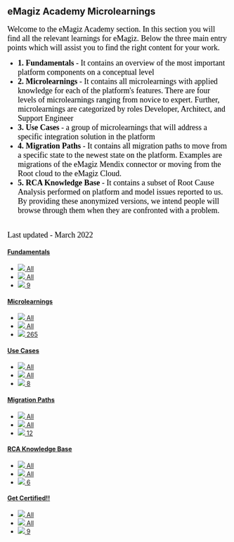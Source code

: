 <div class="ez-academy">
	<div class="ez-academy__body">
		<main class="master">
	<h2 class="title">eMagiz Academy Microlearnings</h2>
		<p>
		<font size="4" face="verdana" color="black">
       Welcome to the eMagiz Academy section. In this section you will find all the relevant learnings for eMagiz. Below the three main entry points which will assist you to find the right content for your work. 
	   </br>
			<ul>
			   <li><b>1. Fundamentals</b> - It contains an overview of the most important platform components on a conceptual level</li>
			   <li><b>2. Microlearnings</b> - It contains all microlearnings with applied knowledge for each of the platform's features. There are four levels of microlearnings ranging from novice to expert. Further, microlearnings are categorized by roles Developer, Architect, and Support Engineer</li>
			   <li><b>3. Use Cases</b> - a group of microlearnings that will address a specific integration solution in the platform</li>
			   <li><b>4. Migration Paths</b> - It contains all migration paths to move from a specific state to the newest state on the platform. Examples are migrations of the eMagiz Mendix connector or moving from the Root cloud to the eMagiz Cloud.</li>
			   <li><b>5. RCA Knowledge Base</b> - It contains a subset of Root Cause Analysis performed on platform and model issues reported to us. By providing these anonymized versions, we intend people will browse through them when they are confronted with a problem.</li>
			</ul>
		</br>
        Last updated - March 2022
		   </font>
    </p>
		<div class="card-container">
			<a href="../../docs/fundamental/index_academy_fundamental_all" class="card">
			<div class="card__body" style="background: url(../../img/microlearning/academy_index/fundamentals.svg) center no-repeat; background-size: 20%;">
					<h4 class="title">Fundamentals</h4>
				</div>
				<ul class="card__footer">
					<li class="card__footer-item">
						<img class="card__footer-icon card__footer-icon--level" src="../../img/microlearning/academy_index/icon-level24.svg"/>
						<label for="" class="card__footer-label">All</label>
					</li>
					<li class="card__footer-item">
						<img class="card__footer-icon card__footer-icon--roles" src="../../img/microlearning/academy_index/icon-roles24.svg"/>
						<label for="" class="card__footer-label">All</label>
					</li>
					<li class="card__footer-item">
						<img class="card__footer-icon card__footer-icon--lessons" src="../../img/microlearning/academy_index/icon-lessons24.svg"/>
						<label for="" class="card__footer-label">9</label>
					</li>
				</ul>
			</a>
			<a href="../../docs/microlearning/index_academy_microlearning" class="card">
				<div class="card__body" style="background: url(../../img/microlearning/academy_index/microlearnings2.svg) center no-repeat; background-size: 20%;">
					<h4 class="title">Microlearnings</h4>
				</div>
				<ul class="card__footer">
					<li class="card__footer-item">
						<img class="card__footer-icon card__footer-icon--level" src="../../img/microlearning/academy_index/icon-level24.svg"/>
						<label for="" class="card__footer-label">All</label>
					</li>
					<li class="card__footer-item">
						<img class="card__footer-icon card__footer-icon--roles" src="../../img/microlearning/academy_index/icon-roles24.svg"/>
						<label for="" class="card__footer-label">All</label>
					</li>
					<li class="card__footer-item">
						<img class="card__footer-icon card__footer-icon--lessons" src="../../img/microlearning/academy_index/icon-lessons24.svg"/>
						<label for="" class="card__footer-label">265</label>
					</li>
				</ul>
			</a>	
			<a href="../../docs/usecase/index_academy_usecase_all" class="card">
				<div class="card__body" style="background: url(../../img/microlearning/academy_index/usecases.svg) center no-repeat; background-size: 15%;">
					<h4 class="title">Use Cases</h4>
				</div>
				<ul class="card__footer">
					<li class="card__footer-item">
						<img class="card__footer-icon card__footer-icon--level" src="../../img/microlearning/academy_index/icon-level24.svg"/>
						<label for="" class="card__footer-label">All</label>
					</li>
					<li class="card__footer-item">
						<img class="card__footer-icon card__footer-icon--roles" src="../../img/microlearning/academy_index/icon-roles24.svg"/>
						<label for="" class="card__footer-label">All</label>
					</li>
					<li class="card__footer-item">
						<img class="card__footer-icon card__footer-icon--lessons" src="../../img/microlearning/academy_index/icon-lessons24.svg"/>
						<label for="" class="card__footer-label">8</label>
					</li>
				</ul>
			</a>
			<a href="../../docs/migrationpath/index_academy_migrationpath_all" class="card">
				<div class="card__body" style="background: url(../../img/microlearning/academy_index/migration-paths.svg) center no-repeat; background-size: 15%;">
					<h4 class="title">Migration Paths</h4>
				</div>
				<ul class="card__footer">
					<li class="card__footer-item">
						<img class="card__footer-icon card__footer-icon--level" src="../../img/microlearning/academy_index/icon-level24.svg"/>
						<label for="" class="card__footer-label">All</label>
					</li>
					<li class="card__footer-item">
						<img class="card__footer-icon card__footer-icon--roles" src="../../img/microlearning/academy_index/icon-roles24.svg"/>
						<label for="" class="card__footer-label">All</label>
					</li>
					<li class="card__footer-item">
						<img class="card__footer-icon card__footer-icon--lessons" src="../../img/microlearning/academy_index/icon-lessons24.svg"/>
						<label for="" class="card__footer-label">12</label>
					</li>
				</ul>
			</a>
			<a href="../../docs/rca-knowledgebase/index_academy_rca-knowledgebase_all" class="card">
				<div class="card__body" style="background: url(../../img/microlearning/academy_index/rca-knowledgebase.svg) center no-repeat; background-size: 17%;">
					<h4 class="title">RCA Knowledge Base</h4>
				</div>
				<ul class="card__footer">
					<li class="card__footer-item">
						<img class="card__footer-icon card__footer-icon--level" src="../../img/microlearning/academy_index/icon-level24.svg"/>
						<label for="" class="card__footer-label">All</label>
					</li>
					<li class="card__footer-item">
						<img class="card__footer-icon card__footer-icon--roles" src="../../img/microlearning/academy_index/icon-roles24.svg"/>
						<label for="" class="card__footer-label">All</label>
					</li>
					<li class="card__footer-item">
						<img class="card__footer-icon card__footer-icon--lessons" src="../../img/microlearning/academy_index/icon-lessons24.svg"/>
						<label for="" class="card__footer-label">6</label>
					</li>
				</ul>
			</a>
			<a href="https://www.emagiz.com/en/certification/" class="card card--featured">
				<div class="card__body" style="background: url(../../img/microlearning/academy_index/get_certified.png) center no-repeat; background-size: 20%;">
					<h4 class="title">Get Certified!!</h4>
				</div>
				<ul class="card__footer">
					<li class="card__footer-item">
						<img class="card__footer-icon card__footer-icon--level" src="../../img/microlearning/academy_index/icon-level24.svg"/>
						<label for="" class="card__footer-label">All</label>
					</li>
					<li class="card__footer-item">
						<img class="card__footer-icon card__footer-icon--roles" src="../../img/microlearning/academy_index/icon-roles24.svg"/>
						<label for="" class="card__footer-label">All</label>
					</li>
					<li class="card__footer-item">
						<img class="card__footer-icon card__footer-icon--lessons" src="../../img/microlearning/academy_index/icon-lessons24.svg"/>
						<label for="" class="card__footer-label">9</label>
					</li>
				</ul>
			</a>
		</div>			
	</div>
</main>
</div>
</div>